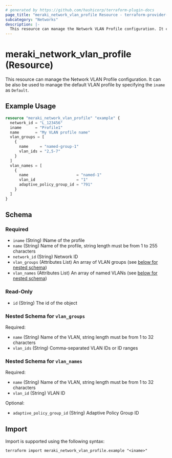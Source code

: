 ```yaml
---
# generated by https://github.com/hashicorp/terraform-plugin-docs
page_title: "meraki_network_vlan_profile Resource - terraform-provider-meraki"
subcategory: "Networks"
description: |-
  This resource can manage the Network VLAN Profile configuration. It can be also be used to manage the default VLAN profile by specifying the iname as Default.
---
```


# meraki_network_vlan_profile (Resource)

This resource can manage the Network VLAN Profile configuration. It can be also be used to manage the default VLAN profile by specifying the `iname` as `Default`.

## Example Usage

```terraform
resource "meraki_network_vlan_profile" "example" {
  network_id = "L_123456"
  iname      = "Profile1"
  name       = "My VLAN profile name"
  vlan_groups = [
    {
      name     = "named-group-1"
      vlan_ids = "2,5-7"
    }
  ]
  vlan_names = [
    {
      name                     = "named-1"
      vlan_id                  = "1"
      adaptive_policy_group_id = "791"
    }
  ]
}
```

<!-- schema generated by tfplugindocs -->
## Schema

### Required

- `iname` (String) IName of the profile
- `name` (String) Name of the profile, string length must be from 1 to 255 characters
- `network_id` (String) Network ID
- `vlan_groups` (Attributes List) An array of VLAN groups (see [below for nested schema](#nestedatt--vlan_groups))
- `vlan_names` (Attributes List) An array of named VLANs (see [below for nested schema](#nestedatt--vlan_names))

### Read-Only

- `id` (String) The id of the object

<a id="nestedatt--vlan_groups"></a>
### Nested Schema for `vlan_groups`

Required:

- `name` (String) Name of the VLAN, string length must be from 1 to 32 characters
- `vlan_ids` (String) Comma-separated VLAN IDs or ID ranges


<a id="nestedatt--vlan_names"></a>
### Nested Schema for `vlan_names`

Required:

- `name` (String) Name of the VLAN, string length must be from 1 to 32 characters
- `vlan_id` (String) VLAN ID

Optional:

- `adaptive_policy_group_id` (String) Adaptive Policy Group ID

## Import

Import is supported using the following syntax:

```shell
terraform import meraki_network_vlan_profile.example "<iname>"
```
